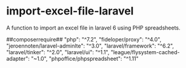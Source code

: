 # import-excel-file-laravel
A function to import an excel file in laravel 6 using PHP spreadsheets.


##composerrequire##
"php": "^7.2",
        "fideloper/proxy": "^4.0",
        "jeroennoten/laravel-adminlte": "^3.0",
        "laravel/framework": "^6.2",
        "laravel/tinker": "^2.0",
        "laravel/ui": "^1.1",
        "league/flysystem-cached-adapter": "~1.0",
        "phpoffice/phpspreadsheet": "^1.11"

